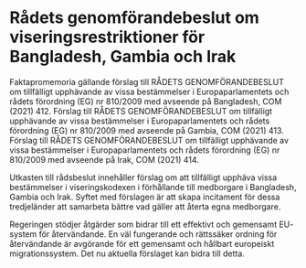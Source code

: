 # Rådets genomförandebeslut om viseringsrestriktioner för Bangladesh, Gambia och Irak

Faktapromemoria gällande förslag till RÅDETS GENOMFÖRANDEBESLUT om tillfälligt upphävande av vissa bestämmelser i Europaparlamentets och rådets förordning (EG) nr 810/2009 med avseende på Bangladesh, COM (2021) 412. Förslag till RÅDETS GENOMFÖRANDEBESLUT om tillfälligt upphävande av vissa bestämmelser i Europaparlamentets och rådets förordning (EG) nr 810/2009 med avseende på Gambia, COM (2021) 413. Förslag till RÅDETS GENOMFÖRANDEBESLUT om tillfälligt upphävande av vissa bestämmelser i Europaparlamentets och rådets förordning (EG) nr 810/2009 med avseende på Irak, COM (2021) 414.

Utkasten till rådsbeslut innehåller förslag om att tillfälligt upphäva vissa bestämmelser i viseringskodexen i förhållande till medborgare i Bangladesh, Gambia och Irak. Syftet med förslagen är att skapa incitament för dessa tredjeländer att samarbeta bättre vad gäller att återta egna medborgare.

Regeringen stödjer åtgärder som bidrar till ett effektivt och gemensamt EU- system för återvändande. En väl fungerande och rättssäker ordning för återvändande är avgörande för ett gemensamt och hållbart europeiskt migrationssystem. Det nu aktuella förslaget kan bidra till detta.
